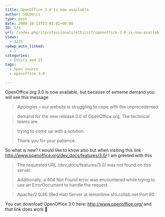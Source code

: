 ```yaml
---
title: OpenOffice 3.0 is now available
author: SQLDenis
type: post
date: 2008-10-13T23:02:01+00:00
ID: 175
url: /index.php/itprofessionals/ethicsit/openoffice-3-0-is-now-available/
views:
  - 3225
rp4wp_auto_linked:
  - 1
categories:
  - Ethics and IT
tags:
  - open source
  - openoffice 3.0

---
```

OpenOffice.org 3.0 is now available, but because of extreme demand you will see this message

> Apologies &#8211; our website is struggling to cope with the unprecedented
  
> demand for the new release 3.0 of OpenOffice.org. The technical teams are
  
> trying to come up with a solution.
> 
> Thank you for your patience.

So what is new? I would like to know also but when visiting this link http://www.openoffice.org/dev_docs/features/3.0/ I am greeted with this

> The requested URL /dev_docs/features/3.0/ was not found on this server.
> 
> Additionally, a 404 Not Found error was encountered while trying to use an ErrorDocument to handle the request.
  
> Apache/2.0.46 (Red Hat) Server at lemonlime.sfo.collab.net Port 80

You can download OpenOffice 3.0 here: http://www.openoffice.org/ and that link does work 🙂